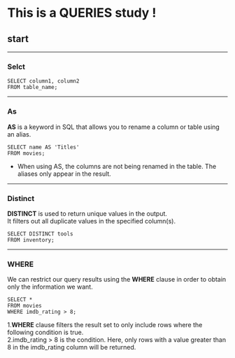 # This is a QUERIES study !
## start
* * *
### **Selct**

    SELECT column1, column2 
    FROM table_name;
* * *
### **As**
**AS** is a keyword in SQL that allows you to rename a column or table using an alias.       

    SELECT name AS 'Titles'
    FROM movies;

* When using AS, the columns are not being renamed in the table. The aliases only appear in the result.
* * *

### **Distinct**
**DISTINCT** is used to return unique values in the output.      
 It filters out all duplicate values in the specified column(s).

    SELECT DISTINCT tools 
    FROM inventory;
***
### **WHERE**
We can restrict our query results using the **WHERE** clause in order to obtain only the information we want.    

    SELECT *
    FROM movies
    WHERE imdb_rating > 8;

1.**WHERE** clause filters the result set to only include rows where the following condition is true.   
2.imdb_rating > 8 is the condition. Here, only rows with a value greater than 8 in the imdb_rating column will be returned.    









